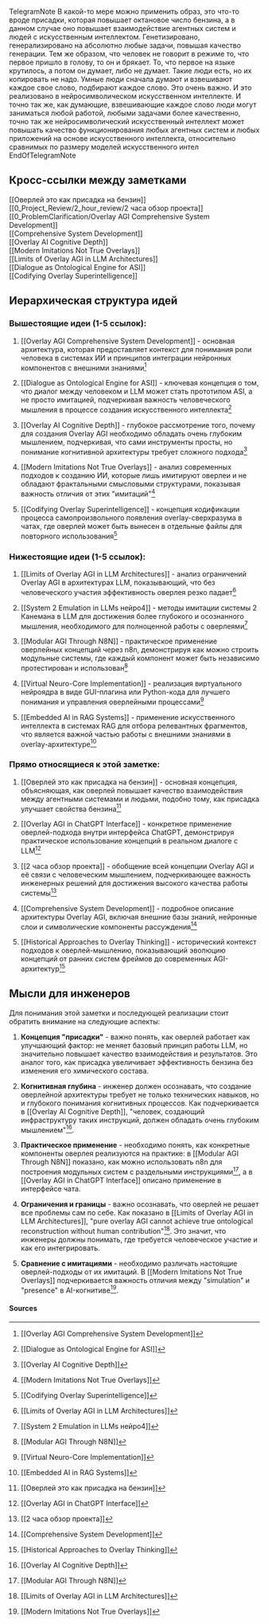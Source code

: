 TelegramNote
В какой-то мере можно применить образ, это что-то вроде присадки, которая повышает октановое число бензина, а в данном случае оно повышает взаимодействие агентных систем и людей с искусственным интеллектом. Генетизировано, генерализировано на абсолютно любые задачи, повышая качество генерации. Тем же образом, что человек не говорит в режиме то, что первое пришло в голову, то он и брякает. То, что первое на языке крутилось, а потом он думает, либо не думает. Такие люди есть, но их копировать не надо. Умные люди сначала думают и взвешивают каждое свое слово, подбирают каждое слово. Это очень важно. И это реализовано в нейросимволическом искусственном интеллекте. И точно так же, как думающие, взвешивающие каждое слово люди могут заниматься любой работой, любыми задачами более качественно, точно так же нейросимволический искусственный интеллект может повышать качество функционирования любых агентных систем и любых приложений на основе искусственного интеллекта, относительно сравнимых по размеру моделей искусственного интел
EndOfTelegramNote

## Кросс-ссылки между заметками

[[Оверлей это как присадка на бензин]]  
[[0_Project_Review/2_hour_review/2 часа обзор проекта]]  
[[0_ProblemClarification/Overlay AGI Comprehensive System Development]]  
[[Comprehensive System Development]]  
[[Overlay AI Cognitive Depth]]  
[[Modern Imitations Not True Overlays]]  
[[Limits of Overlay AGI in LLM Architectures]]  
[[Dialogue as Ontological Engine for ASI]]  
[[Codifying Overlay Superintelligence]]  

## Иерархическая структура идей

### Вышестоящие идеи (1-5 ссылок):

1. [[Overlay AGI Comprehensive System Development]] - основная архитектура, которая предоставляет контекст для понимания роли человека в системах ИИ и принципов интеграции нейронных компонентов с внешними знаниями[^1]

2. [[Dialogue as Ontological Engine for ASI]] - ключевая концепция о том, что диалог между человеком и LLM может стать прототипом ASI, а не просто имитацией, подчеркивая важность человеческого мышления в процессе создания искусственного интеллекта[^2]

3. [[Overlay AI Cognitive Depth]] - глубокое рассмотрение того, почему для создания Overlay AGI необходимо обладать очень глубоким мышлением, подчеркивая, что сами инструменты просты, но понимание когнитивной архитектуры требует сложного подхода[^3]

4. [[Modern Imitations Not True Overlays]] - анализ современных подходов к созданию ИИ, которые лишь имитируют оверлеи и не обладают фрактальными смысловыми структурами, показывая важность отличия от этих "имитаций"[^4]

5. [[Codifying Overlay Superintelligence]] - концепция кодификации процесса самопроизвольного появления overlay-сверхразума в чатах, где оверлей может быть вынесен в отдельные файлы для повторного использования[^5]

### Нижестоящие идеи (1-5 ссылок):

1. [[Limits of Overlay AGI in LLM Architectures]] - анализ ограничений Overlay AGI в архитектурах LLM, показывающий, что без человеческого участия эффективность оверлея резко падает[^6]

2. [[System 2 Emulation in LLMs нейро4]] - методы имитации системы 2 Канемана в LLM для достижения более глубокого и осознанного мышления, необходимого для полноценной работы с оверлеями[^7]

3. [[Modular AGI Through N8N]] - практическое применение оверлейных концепций через n8n, демонстрируя как можно строить модульные системы, где каждый компонент может быть независимо протестирован и использован[^8]

4. [[Virtual Neuro-Core Implementation]] - реализация виртуального нейроядра в виде GUI-плагина или Python-кода для лучшего понимания и управления оверлейными процессами[^9]

5. [[Embedded AI in RAG Systems]] - применение искусственного интеллекта в системах RAG для отбора релевантных фрагментов, что является важной частью работы с внешними знаниями в overlay-архитектуре[^10]

### Прямо относящиеся к этой заметке:

1. [[Оверлей это как присадка на бензин]] - основная концепция, объясняющая, как оверлей повышает качество взаимодействия между агентными системами и людьми, подобно тому, как присадка улучшает свойства бензина[^11]

2. [[Overlay AGI in ChatGPT Interface]] - конкретное применение оверлей-подхода внутри интерфейса ChatGPT, демонстрируя практическое использование концепций в реальном диалоге с LLM[^12]

3. [[2 часа обзор проекта]] - обобщение всей концепции Overlay AGI и её связи с человеческим мышлением, подчеркивающее важность инженерных решений для достижения высокого качества работы системы[^13]

4. [[Comprehensive System Development]] - подробное описание архитектуры Overlay AGI, включая внешние базы знаний, нейронные слои и символические компоненты рассуждения[^14]

5. [[Historical Approaches to Overlay Thinking]] - исторический контекст подходов к оверлей-мышлению, показывающий эволюцию концепций от ранних систем фреймов до современных AGI-архитектур[^15]

## Мысли для инженеров

Для понимания этой заметки и последующей реализации стоит обратить внимание на следующие аспекты:

1. **Концепция "присадки"** - важно понять, как оверлей работает как улучшающий фактор: не меняет базовый принцип работы LLM, но значительно повышает качество взаимодействия и результатов. Это аналог того, как присадка увеличивает эффективность бензина без изменения его химического состава.

2. **Когнитивная глубина** - инженер должен осознавать, что создание оверлейной архитектуры требует не только технических навыков, но и глубокого понимания когнитивных процессов. Как подчеркивается в [[Overlay AI Cognitive Depth]], "человек, создающий инфраструктуру таких инструкций, должен обладать очень глубоким мышлением"[^3].

3. **Практическое применение** - необходимо понять, как конкретные компоненты оверлея реализуются на практике: в [[Modular AGI Through N8N]] показано, как можно использовать n8n для построения модульных систем с раздельными инструкциями[^8], а в [[Overlay AGI in ChatGPT Interface]] описано применение в интерфейсе чата.

4. **Ограничения и границы** - важно осознавать, что оверлей не решает все проблемы сам по себе. Как показано в [[Limits of Overlay AGI in LLM Architectures]], "pure overlay AGI cannot achieve true ontological reconstruction without human contribution"[^6]. Это значит, что инженеры должны понимать, где требуется человеческое участие и как его интегрировать.

5. **Сравнение с имитациями** - необходимо различать настоящие оверлей-подходы от их имитаций. В [[Modern Imitations Not True Overlays]] подчеркивается важность отличия между "simulation" и "presence" в AI-когнитиве[^4].

#### Sources

[^1]: [[Overlay AGI Comprehensive System Development]]
[^2]: [[Dialogue as Ontological Engine for ASI]]
[^3]: [[Overlay AI Cognitive Depth]]
[^4]: [[Modern Imitations Not True Overlays]]
[^5]: [[Codifying Overlay Superintelligence]]
[^6]: [[Limits of Overlay AGI in LLM Architectures]]
[^7]: [[System 2 Emulation in LLMs нейро4]]
[^8]: [[Modular AGI Through N8N]]
[^9]: [[Virtual Neuro-Core Implementation]]
[^10]: [[Embedded AI in RAG Systems]]
[^11]: [[Оверлей это как присадка на бензин]]
[^12]: [[Overlay AGI in ChatGPT Interface]]
[^13]: [[2 часа обзор проекта]]
[^14]: [[Comprehensive System Development]]
[^15]: [[Historical Approaches to Overlay Thinking]]